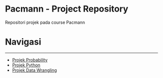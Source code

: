 # Pacmann - Project Repository

Repositori projek pada course Pacmann


# Navigasi
---
- [Projek Probability](https://github.com/rudyhendrawn/pacmann-project/tree/main/projek_1/)
- [Projek Python](https://github.com/rudyhendrawn/pacmann-project/tree/main/projek_2)
- [Projek Data Wrangling](https://github.com/rudyhendrawn/pacmann-project/tree/main/projek_3)
